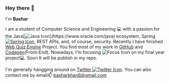 ### Hey there 👋
I'm **Bashar**

I am a student of Computer Science and Engineering 💻 with a passion for the Java[![Java Icon](https://imgur.com/download/h3Yx8Yv/")](https://www.oracle.com/java) ecosystem, Spring[![Spring Icon](https://imgur.com/download/L0dwAuB/)](https://spring.io), REST APIs, and, of course, security.
Recently I have finished [Web Quiz Engine](https://github.com/basharkhan6/Web_Quiz_Engine) Project. You find most of my work in [GitHub](https://github.com/basharkhan6) and [Codepen](https://codepen.io/basharkhan6/pens/showcase)(Front-End). Nowadays, I’m focusing ![Focus Icon](https://imgur.com/download/GKpyw6O/) on my final year project💻. Soon It will be publish in my repo.

I'm generally hangging around on [Twitter ![Twitter Icon](https://imgur.com/download/qM5Sqse/)](https://twitter.com/bashar_khan6). You can also contact me by email📫 basharkhan6@gmail.com


<!--
**basharkhan6/basharkhan6** is a ✨ _special_ ✨ repository because its `README.md` (this file) appears on your GitHub profile.

Here are some ideas to get you started:

- 🔭 I’m currently working on ...
- 🌱 I’m currently learning ...
- 👯 I’m looking to collaborate on ...
- 🤔 I’m looking for help with ...
- 💬 Ask me about ...
- 📫 How to reach me: ...
- 😄 Pronouns: ...
- ⚡ Fun fact: ...

-->
